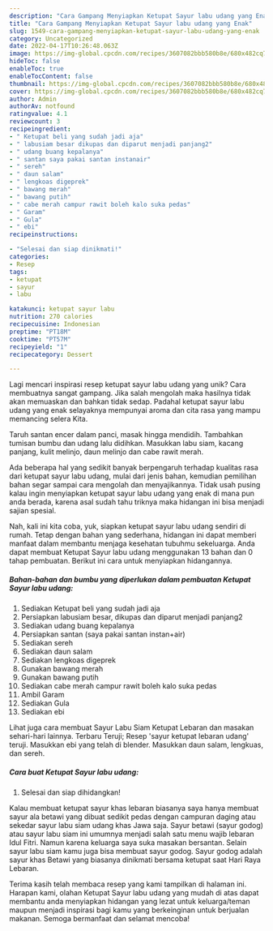 ```yaml
---
description: "Cara Gampang Menyiapkan Ketupat Sayur labu udang yang Enak"
title: "Cara Gampang Menyiapkan Ketupat Sayur labu udang yang Enak"
slug: 1549-cara-gampang-menyiapkan-ketupat-sayur-labu-udang-yang-enak
category: Uncategorized
date: 2022-04-17T10:26:48.063Z
image: https://img-global.cpcdn.com/recipes/3607082bbb580b8e/680x482cq70/ketupat-sayur-labu-udang-foto-resep-utama.jpg
hideToc: false
enableToc: true
enableTocContent: false
thumbnail: https://img-global.cpcdn.com/recipes/3607082bbb580b8e/680x482cq70/ketupat-sayur-labu-udang-foto-resep-utama.jpg
cover: https://img-global.cpcdn.com/recipes/3607082bbb580b8e/680x482cq70/ketupat-sayur-labu-udang-foto-resep-utama.jpg
author: Admin
authorAv: notfound
ratingvalue: 4.1
reviewcount: 3
recipeingredient:
- " Ketupat beli yang sudah jadi aja"
- " labusiam besar dikupas dan diparut menjadi panjang2"
- " udang buang kepalanya"
- " santan saya pakai santan instanair"
- " sereh"
- " daun salam"
- " lengkoas digeprek"
- " bawang merah"
- " bawang putih"
- " cabe merah campur rawit boleh kalo suka pedas"
- " Garam"
- " Gula"
- " ebi"
recipeinstructions:

- "Selesai dan siap dinikmati!"
categories:
- Resep
tags:
- ketupat
- sayur
- labu

katakunci: ketupat sayur labu 
nutrition: 270 calories
recipecuisine: Indonesian
preptime: "PT18M"
cooktime: "PT57M"
recipeyield: "1"
recipecategory: Dessert

---
```





Lagi mencari inspirasi resep ketupat sayur labu udang yang unik? Cara membuatnya sangat gampang. Jika salah mengolah maka hasilnya tidak akan memuaskan dan bahkan tidak sedap. Padahal ketupat sayur labu udang yang enak selayaknya mempunyai aroma dan cita rasa yang mampu memancing selera Kita.





Taruh santan encer dalam panci, masak hingga mendidih. Tambahkan tumisan bumbu dan udang lalu didihkan. Masukkan labu siam, kacang panjang, kulit melinjo, daun melinjo dan cabe rawit merah.

Ada beberapa hal yang sedikit banyak berpengaruh terhadap kualitas rasa dari ketupat sayur labu udang, mulai dari jenis bahan, kemudian pemilihan bahan segar sampai cara mengolah dan menyajikannya. Tidak usah pusing kalau ingin menyiapkan ketupat sayur labu udang yang enak di mana pun anda berada, karena asal sudah tahu triknya maka hidangan ini bisa menjadi sajian spesial.






Nah, kali ini kita coba, yuk, siapkan ketupat sayur labu udang sendiri di rumah. Tetap dengan bahan yang sederhana, hidangan ini dapat memberi manfaat dalam membantu menjaga kesehatan tubuhmu sekeluarga. Anda dapat membuat Ketupat Sayur labu udang menggunakan 13 bahan dan 0 tahap pembuatan. Berikut ini cara untuk menyiapkan hidangannya.

<!--inarticleads1-->

##### Bahan-bahan dan bumbu yang diperlukan dalam pembuatan Ketupat Sayur labu udang:

1. Sediakan  Ketupat beli yang sudah jadi aja
1. Persiapkan  labusiam besar, dikupas dan diparut menjadi panjang2
1. Sediakan  udang buang kepalanya
1. Persiapkan  santan (saya pakai santan instan+air)
1. Sediakan  sereh
1. Sediakan  daun salam
1. Sediakan  lengkoas digeprek
1. Gunakan  bawang merah
1. Gunakan  bawang putih
1. Sediakan  cabe merah campur rawit boleh kalo suka pedas
1. Ambil  Garam
1. Sediakan  Gula
1. Sediakan  ebi


Lihat juga cara membuat Sayur Labu Siam Ketupat Lebaran dan masakan sehari-hari lainnya. Terbaru Teruji; Resep &#39;sayur ketupat lebaran udang&#39; teruji. Masukkan ebi yang telah di blender. Masukkan daun salam, lengkuas, dan sereh. 

<!--inarticleads2-->

##### Cara buat Ketupat Sayur labu udang:


1. Selesai dan siap dihidangkan!

Kalau membuat ketupat sayur khas lebaran biasanya saya hanya membuat sayur ala betawi yang dibuat sedikit pedas dengan campuran daging atau sekedar sayur labu siam udang khas Jawa saja. Sayur betawi (sayur godog) atau sayur labu siam ini umumnya menjadi salah satu menu wajib lebaran Idul Fitri. Namun karena keluarga saya suka masakan bersantan. Selain sayur labu siam kamu juga bisa membuat sayur godog. Sayur godog adalah sayur khas Betawi yang biasanya dinikmati bersama ketupat saat Hari Raya Lebaran. 

Terima kasih telah membaca resep yang kami tampilkan di halaman ini. Harapan kami, olahan Ketupat Sayur labu udang yang mudah di atas dapat membantu anda menyiapkan hidangan yang lezat untuk keluarga/teman maupun menjadi inspirasi bagi kamu yang berkeinginan untuk berjualan makanan. Semoga bermanfaat dan selamat mencoba!
